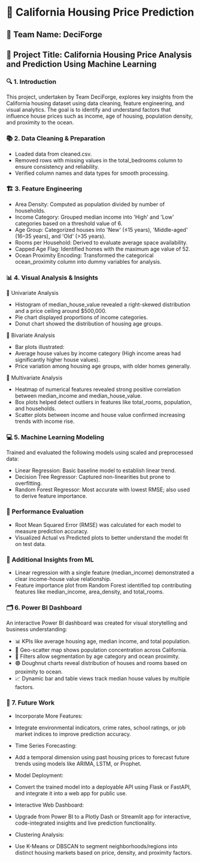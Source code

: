# **📝 California Housing Price Prediction**
## 🔖 Team Name: DeciForge
## 📌 Project Title: California Housing Price Analysis and Prediction Using Machine Learning
### 🔍 1. Introduction
This project, undertaken by Team DeciForge, explores key insights from the California housing dataset using data cleaning, feature engineering, and visual analytics. The goal is to identify and understand factors that influence house prices such as income, age of housing, population density, and proximity to the ocean.

### 📚 2. Data Cleaning & Preparation
- Loaded data from cleaned.csv.
- Removed rows with missing values in the total_bedrooms column to ensure consistency and reliability.
- Verified column names and data types for smooth processing.

### 🏗️ 3. Feature Engineering
- Area Density: Computed as population divided by number of households.
- Income Category: Grouped median income into 'High' and 'Low' categories based on a threshold value of 6.
- Age Group: Categorized houses into 'New' (≤15 years), 'Middle-aged' (16–35 years), and 'Old' (>35 years).
- Rooms per Household: Derived to evaluate average space availability.
- Capped Age Flag: Identified homes with the maximum age value of 52.
- Ocean Proximity Encoding: Transformed the categorical ocean_proximity column into dummy variables for analysis.

### 📊 4. Visual Analysis & Insights
🔸 Univariate Analysis
- Histogram of median_house_value revealed a right-skewed distribution and a price ceiling around $500,000.
- Pie chart displayed proportions of income categories.
- Donut chart showed the distribution of housing age groups.

🔸 Bivariate Analysis
- Bar plots illustrated:
- Average house values by income category (High income areas had significantly higher house values).
- Price variation among housing age groups, with older homes generally.

🔸 Multivariate Analysis
- Heatmap of numerical features revealed strong positive correlation between median_income and median_house_value.
- Box plots helped detect outliers in features like total_rooms, population, and households.
- Scatter plots between income and house value confirmed increasing trends with income rise.

###  💻 5. Machine Learning Modeling
Trained and evaluated the following models using scaled and preprocessed data:
* Linear Regression: Basic baseline model to establish linear trend.
* Decision Tree Regressor: Captured non-linearities but prone to overfitting.
* Random Forest Regressor: Most accurate with lowest RMSE; also used to derive feature importance.

### 🎯 Performance Evaluation
- Root Mean Squared Error (RMSE) was calculated for each model to measure prediction accuracy.
- Visualized Actual vs Predicted plots to better understand the model fit on test data.
  
### 📌 Additional Insights from ML
* Linear regression with a single feature (median_income) demonstrated a clear income-house value relationship.
* Feature importance plot from Random Forest identified top contributing features like median_income, area_density, and total_rooms.

###  🗂️ 6. Power BI Dashboard
An interactive Power BI dashboard was created for visual storytelling and business understanding:
* 📊 KPIs like average housing age, median income, and total population.
* 📌 Geo-scatter map shows population concentration across California.
* 🧩 Filters allow segmentation by age category and ocean proximity.
* 🟣 Doughnut charts reveal distribution of houses and rooms based on proximity to ocean.
* 📈 Dynamic bar and table views track median house values by multiple factors.

### 🚀 7. Future Work
* Incorporate More Features:
- Integrate environmental indicators, crime rates, school ratings, or job market indices to improve prediction accuracy.

* Time Series Forecasting:
- Add a temporal dimension using past housing prices to forecast future trends using models like ARIMA, LSTM, or Prophet.

* Model Deployment:
- Convert the trained model into a deployable API using Flask or FastAPI, and integrate it into a web app for public use.

* Interactive Web Dashboard:
- Upgrade from Power BI to a Plotly Dash or Streamlit app for interactive, code-integrated insights and live prediction functionality.

* Clustering Analysis:
- Use K-Means or DBSCAN to segment neighborhoods/regions into distinct housing markets based on price, density, and proximity factors.


